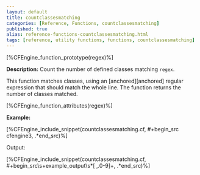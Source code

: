 ```yaml
---
layout: default
title: countclassesmatching
categories: [Reference, Functions, countclassesmatching]
published: true
alias: reference-functions-countclassesmatching.html
tags: [reference, utility functions, functions, countclassesmatching]
---
```


[%CFEngine_function_prototype(regex)%]

**Description:** Count the number of defined classes matching `regex`.

This function matches classes, using an [anchored][anchored] regular 
expression that should match the whole line. The function returns the number 
of classes matched.

[%CFEngine_function_attributes(regex)%]

**Example:**  

[%CFEngine_include_snippet(countclassesmatching.cf, #\+begin_src cfengine3, .*end_src)%]

Output:

[%CFEngine_include_snippet(countclassesmatching.cf, #\+begin_src\s+example_output\s*[ ,.0-9]+, .*end_src)%]
